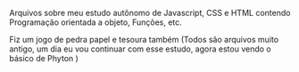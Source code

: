 Arquivos sobre meu estudo autônomo de Javascript, CSS e HTML contendo Programação orientada a objeto, Funções, etc.

Fiz um jogo de pedra papel e tesoura também (Todos são arquivos muito antigo, um dia eu vou continuar com esse estudo, agora estou vendo o básico de Phyton
)

